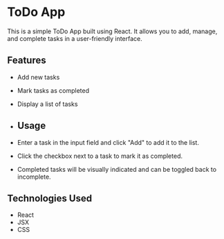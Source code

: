# ToDo App

This is a simple ToDo App built using React. It allows you to add, manage, and complete tasks in a user-friendly interface.

## Features

- Add new tasks
- Mark tasks as completed
- Display a list of tasks

- ## Usage

- Enter a task in the input field and click "Add" to add it to the list.
- Click the checkbox next to a task to mark it as completed.
- Completed tasks will be visually indicated and can be toggled back to incomplete.

## Technologies Used

- React
- JSX
- CSS
